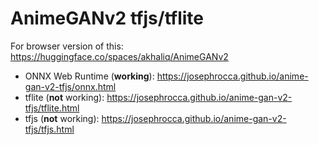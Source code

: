 # AnimeGANv2 tfjs/tflite

For browser version of this: https://huggingface.co/spaces/akhaliq/AnimeGANv2

* ONNX Web Runtime (**working**): https://josephrocca.github.io/anime-gan-v2-tfjs/onnx.html
* tflite (**not** working): https://josephrocca.github.io/anime-gan-v2-tfjs/tflite.html
* tfjs (**not** working): https://josephrocca.github.io/anime-gan-v2-tfjs/tfjs.html

